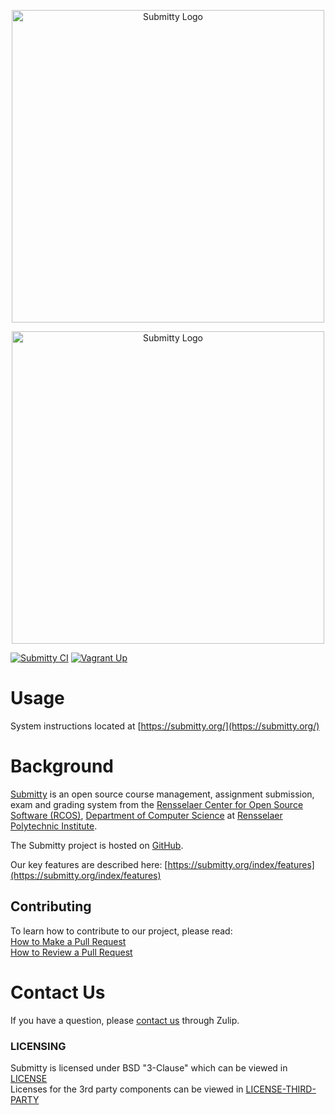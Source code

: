<p align="center">
  <picture>
    <source media="(prefers-color-scheme: dark)" srcset="https://github.com/Submitty/Submitty/blob/main/site/public/img/submitty_logo_white.png?raw=true">
    <img src="https://github.com/Submitty/Submitty/blob/main/site/public/img/submitty_logo.png?raw=true" alt="Submitty Logo" width="500px"/>
  </picture>
</p>
<p align="center">
  <picture>
    <source media="(prefers-color-scheme: dark)" srcset="https://github.com/Submitty/Submitty/blob/main/site/public/img/submitty_logo_white.png?raw=true">
    <img src="https://github.com/Submitty/Submitty/blob/main/site/public/img/submitty_logo.png?raw=true" alt="Submitty Logo" width="500px"/>
  </picture>
</p>

[![Submitty CI](https://github.com/Submitty/Submitty/actions/workflows/submitty_ci.yml/badge.svg?event=push)](https://github.com/Submitty/Submitty/actions/workflows/submitty_ci.yml)
[![Vagrant Up](https://github.com/Submitty/Submitty/actions/workflows/vagrant_up.yaml/badge.svg)](https://github.com/Submitty/Submitty/actions/workflows/vagrant_up.yaml)

# Usage

System instructions located at [https://submitty.org/](https://submitty.org/)

# Background

[Submitty](https://submitty.org) is an open source course management, assignment submission, exam and grading system
from the [Rensselaer Center for Open Source Software (RCOS)](https://rcos.io/),
[Department of Computer Science](https://science.rpi.edu/computer-science) at
[Rensselaer Polytechnic Institute](https://www.rpi.edu/).

The Submitty project is hosted on [GitHub](https://github.com/Submitty).

Our key features are described here: [https://submitty.org/index/features](https://submitty.org/index/features)


## Contributing

To learn how to contribute to our project, please read:  
[How to Make a Pull Request](https://submitty.org/developer/getting_started/make_a_pull_request)  
[How to Review a Pull Request](https://submitty.org/developer/getting_started/review_a_pull_request)  


# Contact Us

If you have a question, please [contact us](https://submitty.org/index/contact) through Zulip.


### LICENSING

Submitty is licensed under BSD "3-Clause" which can be viewed in [LICENSE](LICENSE.md)  
Licenses for the 3rd party components can be viewed in [LICENSE-THIRD-PARTY](LICENSE-THIRD-PARTY.md)

